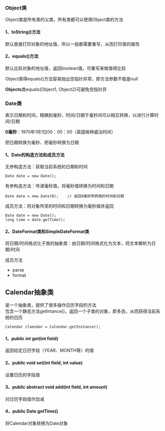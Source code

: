 ### Object类

Object类是所有类的父类，所有类都可以使用Object类的方法

#### 1、toString()方法
默认直接打印对象的地址值，所以一般都需要重写，从而打印类的属性

#### 2、equals()方法
默认比较对象的地址值，返回boolean值，可重写来做值得比较

Object类得equals()方法容易抛出空指针异常，即方法参数不能是null

**Objects**类equals(Object1, Object2)可避免空指针异

### Date类
表示日期和时间，精确到毫秒，时间/日期于毫秒间可以相互转换，以进行计算时间/日期

**0毫秒**：1970年1月1日00：00：00（英国格林威治时间）

把日期转换为毫秒、把毫秒转换为日期

#### 1、Date的构造方法和成员方法
无参构造方法：获取当前系统的日期和时间
```
Date date = new Date();
```
有参构造方法：传递毫秒值，将毫秒值转换为时间和日期
```
Date date = new Date(0);    // 返回0毫秒所转换的时间和日期
```
成员方法：将对象所至的时间和日期转换为毫秒值并返回
```
Date date = new Date();   
long time = date.getTime();
```

#### 2、DateFormat类和SimpleDateFormat类
将日期/时间格式化子类的抽象类：由日期/时间格式化为文本，将文本解析为日期/时间

成员方法
- parse
- format

## Calendar抽象类

是一个抽象类，提供了很多操作日历字段的方法  
包含一个静态方法getIntance()，返回一个子类的对象，即多态，从而获得当前系统的日历

```
Calendar claendar = Calendar.getInstance();
```

#### 1、public int get(int field)

返回给定日历字段（YEAR、MONTH等）的值

#### 2、public void set(int field, int value)
设置日历的字段值

#### 3、public abstract void add(int field, int amount)

对日历字段值作加减

#### 4、public Date getTime()
将Calendar对象转换为Date对象
